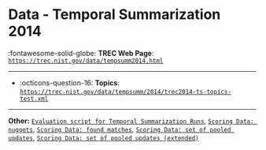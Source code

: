 # Data - Temporal Summarization 2014 

:fontawesome-solid-globe: **TREC Web Page**: [`https://trec.nist.gov/data/tempsumm2014.html`](https://trec.nist.gov/data/tempsumm2014.html)

---

- :octicons-question-16: **Topics**: [`https://trec.nist.gov/data/tempsumm/2014/trec2014-ts-topics-test.xml`](https://trec.nist.gov/data/tempsumm/2014/trec2014-ts-topics-test.xml)


---

**Other:** [`Evaluation script for Temporal Summarization Runs`](https://trec.nist.gov/data/tempsumm/2014/tseval.py), [`Scoring Data: nuggets`](https://trec.nist.gov/data/tempsumm/2014/nuggets.tsv), [`Scoring Data: found matches`](https://trec.nist.gov/data/tempsumm/2014/matches.tsv), [`Scoring Data: set of pooled updates`](https://trec.nist.gov/data/tempsumm/2014/updates_sampled.tsv), [`Scoring Data: set of pooled updates (extended)`](https://trec.nist.gov/data/tempsumm/2014/updates_sampled.extended.tsv)
